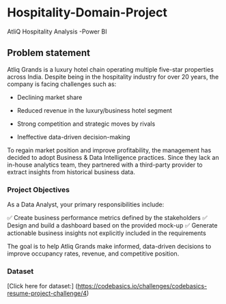 # Hospitality-Domain-Project
AtliQ Hospitality Analysis -Power BI
## Problem statement
Atliq Grands is a luxury hotel chain operating multiple five-star properties across India. Despite being in the hospitality industry for over 20 years, the company is facing challenges such as:

- Declining market share

- Reduced revenue in the luxury/business hotel segment

- Strong competition and strategic moves by rivals

- Ineffective data-driven decision-making

To regain market position and improve profitability, the management has decided to adopt Business & Data Intelligence practices. Since they lack an in-house analytics team, they partnered with a third-party provider to extract insights from historical business data.

### Project Objectives

As a Data Analyst, your primary responsibilities include:

✅ Create business performance metrics defined by the stakeholders
✅ Design and build a dashboard based on the provided mock-up
✅ Generate actionable business insights not explicitly included in the requirements

The goal is to help Atliq Grands make informed, data-driven decisions to improve occupancy rates, revenue, and competitive position.
### Dataset
[Click here for dataset:] (https://codebasics.io/challenges/codebasics-resume-project-challenge/4)
